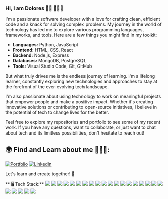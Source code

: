 ### Hi, I am Dolores 👋🏾 👩🏾‍💻

I'm a passionate software developer with a love for crafting clean, efficient code and a knack for solving complex problems. My journey in the world of technology has led me to explore various programming languages, frameworks, and tools. Here are a few things you might find in my toolkit:

- **Languages:** Python, JavaScript
- **Frontend:** HTML, CSS, React
- **Backend:** Node.js, Express
- **Databases:** MongoDB, PostgreSQL
- **Tools:** Visual Studio Code, Git, GitHub 

But what truly drives me is the endless journey of learning. I'm a lifelong learner, constantly exploring new technologies and approaches to stay at the forefront of the ever-evolving tech landscape. 

I'm also passionate about using technology to work on meaningful projects that empower people and make a positive impact. Whether it's creating innovative solutions or contributing to open-source initiatives, I believe in the potential of tech to change lives for the better.

Feel free to explore my repositories and portfolio to see some of my recent work. If you have any questions, want to collaborate, or just want to chat about tech and its limitless possibilities, don't hesitate to reach out!

## 🌍 Find and Learn about me 🕵🏾‍♀️:
[![Portfolio](https://img.shields.io/badge/Portfolio-Visit%20My%20Portfolio-blue)](https://dolorescrazover.com/)
[![LinkedIn](https://img.shields.io/badge/LinkedIn-Connect-blue)](https://www.linkedin.com/in/dolores-crazover/)


Let's learn and create together! 🚀


** 🖥️ Tech Stack:** 
<img src="{[BadgeURLHere](https://img.shields.io/badge/HTML5-E34F26?style=for-the-badge&logo=html5&logoColor=white)}" />
<img src="{[BadgeURLHere](https://img.shields.io/badge/CSS3-1572B6?style=for-the-badge&logo=css3&logoColor=white)}" />
<img src="{[BadgeURLHere](https://img.shields.io/badge/JavaScript-323330?style=for-the-badge&logo=javascript&logoColor=F7DF1E)}" />
<img src="{[BadgeURLHere](https://img.shields.io/badge/Python-FFD43B?style=for-the-badge&logo=python&logoColor=blue)}" />
<img src="{[BadgeURLHere](https://img.shields.io/badge/Node%20js-339933?style=for-the-badge&logo=nodedotjs&logoColor=white)}" />
<img src="{[BadgeURLHere](https://img.shields.io/badge/npm-CB3837?style=for-the-badge&logo=npm&logoColor=white)}" />
<img src="{[BadgeURLHere](https://img.shields.io/badge/npm-CB3837?style=for-the-badge&logo=npm&logoColor=white)}" />
<img src="{[BadgeURLHere](https://img.shields.io/badge/Express%20js-000000?style=for-the-badge&logo=express&logoColor=white)}" />
<img src="{[BadgeURLHere](https://img.shields.io/badge/JWT-000000?style=for-the-badge&logo=JSON%20web%20tokens&logoColor=white)}" />
<img src="{[BadgeURLHere](https://img.shields.io/badge/React-20232A?style=for-the-badge&logo=react&logoColor=61DAFB)}" />
<img src="{[BadgeURLHere](https://img.shields.io/badge/React_Router-CA4245?style=for-the-badge&logo=react-router&logoColor=white)}" />
<img src="{[BadgeURLHere](https://img.shields.io/badge/Django-092E20?style=for-the-badge&logo=django&logoColor=green)}" />
<img src="{[BadgeURLHere](https://img.shields.io/badge/MongoDB-4EA94B?style=for-the-badge&logo=mongodb&logoColor=white)}" />
<img src="{[BadgeURLHere](https://img.shields.io/badge/PostgreSQL-316192?style=for-the-badge&logo=postgresql&logoColor=white)}" />
<img src="{[BadgeURLHere](https://img.shields.io/badge/SQLite-07405E?style=for-the-badge&logo=sqlite&logoColor=white)}" />
<img src="{[BadgeURLHere](https://img.shields.io/badge/Render-46E3B7?style=for-the-badge&logo=render&logoColor=white)}" />
<img src="{[BadgeURLHere](https://img.shields.io/badge/Netlify-00C7B7?style=for-the-badge&logo=netlify&logoColor=white)}" />
<img src="{[BadgeURLHere](https://img.shields.io/badge/Heroku-430098?style=for-the-badge&logo=heroku&logoColor=white)}" />
<img src="{[BadgeURLHere](https://img.shields.io/badge/Bootstrap-563D7C?style=for-the-badge&logo=bootstrap&logoColor=white)}" />
<img src="{[BadgeURLHere](https://img.shields.io/badge/Bulma-00D1B2?style=for-the-badge&logo=Bulma&logoColor=white)}" />
<img src="{[BadgeURLHere](https://img.shields.io/badge/GIT-E44C30?style=for-the-badge&logo=git&logoColor=white)}" />
<img src="{[BadgeURLHere](https://img.shields.io/badge/Notion-000000?style=for-the-badge&logo=notion&logoColor=white)}" />
<img src="{[BadgeURLHere](https://img.shields.io/badge/Figma-F24E1E?style=for-the-badge&logo=figma&logoColor=white)}" />
<img src="{[BadgeURLHere](https://img.shields.io/badge/Canva-%2300C4CC.svg?&style=for-the-badge&logo=Canva&logoColor=white)}" />
























